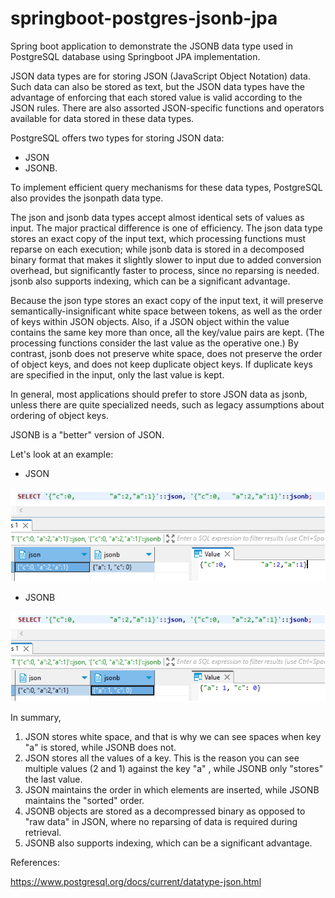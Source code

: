 # springboot-postgres-jsonb-jpa
Spring boot application to demonstrate the JSONB data type used in PostgreSQL database using Springboot JPA implementation.

JSON data types are for storing JSON (JavaScript Object Notation) data. Such data can also be stored as text, but the 
JSON data types have the advantage of enforcing that each stored value is valid according to the JSON rules. There are 
also assorted JSON-specific functions and operators available for data stored in these data types.

PostgreSQL offers two types for storing JSON data: 

- JSON 
- JSONB. 

To implement efficient query mechanisms for these 
data types, PostgreSQL also provides the jsonpath data type.

The json and jsonb data types accept almost identical sets of values as input. The major practical difference is one 
of efficiency. The json data type stores an exact copy of the input text, which processing functions must reparse on 
each execution; while jsonb data is stored in a decomposed binary format that makes it slightly slower to input due to 
added conversion overhead, but significantly faster to process, since no reparsing is needed. jsonb also supports 
indexing, which can be a significant advantage.

Because the json type stores an exact copy of the input text, it will preserve semantically-insignificant white space 
between tokens, as well as the order of keys within JSON objects. Also, if a JSON object within the value contains the 
same key more than once, all the key/value pairs are kept. (The processing functions consider the last value as the 
operative one.) By contrast, jsonb does not preserve white space, does not preserve the order of object keys, and does 
not keep duplicate object keys. If duplicate keys are specified in the input, only the last value is kept.

In general, most applications should prefer to store JSON data as jsonb, unless there are quite specialized needs, such 
as legacy assumptions about ordering of object keys.

JSONB is a "better" version of JSON.

Let's look at an example:

- JSON

![img.png](screenshots/19_json_data_type_example.png)

- JSONB

![img.png](screenshots/20_jsonb_data_type_example.png)

In summary,

1. JSON stores white space, and that is why we can see spaces when key "a" is stored, while JSONB does not.
2. JSON stores all the values of a key. This is the reason you can see multiple values (2 and 1) against the key "a" , while JSONB only "stores" the last value.
3. JSON maintains the order in which elements are inserted, while JSONB maintains the "sorted" order.
4. JSONB objects are stored as a decompressed binary as opposed to "raw data" in JSON, where no reparsing of data is required during retrieval.
5. JSONB also supports indexing, which can be a significant advantage.

References:

https://www.postgresql.org/docs/current/datatype-json.html